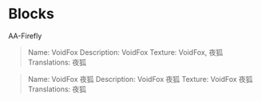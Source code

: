 # Blocks

AA-Firefly
> Name: VoidFox     Description: VoidFox     Texture: VoidFox, 夜狐     Translations: 夜狐

> Name: VoidFox 夜狐     Description: VoidFox 夜狐     Texture: VoidFox 夜狐     Translations: 夜狐

